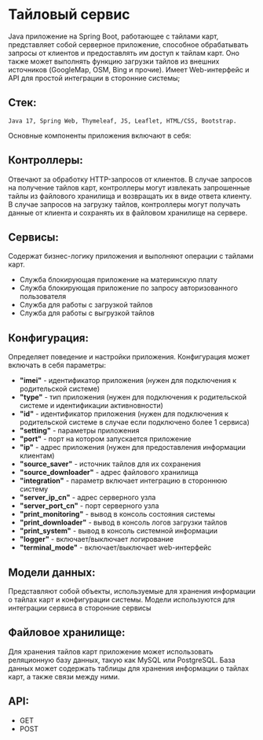 # Тайловый сервис
Java приложение на Spring Boot, работающее с тайлами карт,
представляет собой серверное приложение, способное обрабатывать
запросы от клиентов и предоставлять им доступ к тайлам карт.
Оно также может выполнять функцию загрузки тайлов из внешних источников (GoogleMap, OSM, Bing и прочие).
Имеет Web-интерфейс и API для простой интеграции в сторонние системы;

## Cтек:
    Java 17, Spring Web, Thymeleaf, JS, Leaflet, HTML/CSS, Bootstrap.

Основные компоненты приложения включают в себя:

 ## Контроллеры: 
 Отвечают за обработку HTTP-запросов от клиентов.
 В случае запросов на получение тайлов карт, контроллеры могут
 извлекать запрошенные тайлы из файлового хранилища и
 возвращать их в виде ответа клиенту. В случае запросов на загрузку
 тайлов, контроллеры могут получать данные от клиента и сохранять
 их в файловом хранилище на сервере.

 ## Сервисы:
 Содержат бизнес-логику приложения и выполняют операции с тайлами карт.
 * Служба блокирующая приложение на материнскую плату
 * Служба блокирующая приложение по запросу авторизованного пользователя
 * Служба для работы с загрузкой тайлов
 * Служба для работы с выгрузкой тайлов

 ## Конфигурация:
 Определяет поведение и настройки приложения.
 Конфигурация может включать в себя параметры: 

* **"imei"** -  идентификатор приложения (нужен для подключения к родительской системе)
* **"type"** - тип приложения (нужен для подключения к родительской системе и идентификации активновности)
* **"id"** - идентификатор приложения (нужен для подключения к родительской системе в случае если подключено более 1 сервиса)
* **"setting"** - параметры приложения
* **"port"** - порт на котором запускается приложение
* **"ip"** - адрес приложения (нужен для предоставления информации клиентам)
* **"source_saver"** - источник тайлов для их сохранения
* **"source_downloader"** - адрес файлового хранилища
* **"integration"** - параметр включает интеграцию в стороннюю систему
* **"server_ip_cn"** - адрес серверного узла 
* **"server_port_cn"** - порт серверного узла
* **"print_monitoring"** - вывод в консоль состояния системы
* **"print_downloader"** - вывод в консоль логов загрузки тайлов
* **"print_system"** - вывод в консоль системной информации
* **"logger"** - включает/выключает логирование
* **"terminal_mode"** - включает/выключает web-интерфейс 

 ## Модели данных:
 Представляют собой объекты,
 используемые для хранения информации о тайлах карт и конфигурации системы.
 Модели используются для интеграции сервиса в сторонние сервисы

 ## Файловое хранилище: 
 Для хранения тайлов карт приложение может использовать реляционную базу данных,
 такую как MySQL или PostgreSQL. База данных может содержать таблицы для хранения информации о
 тайлах карт, а также связи между ними.
 
## API:
* GET
* POST